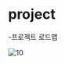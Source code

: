 # project

-프로젝트 로드맵

![10](https://user-images.githubusercontent.com/105902237/169476484-9f42f42c-65ac-441c-9ec0-9d288621e248.PNG)
